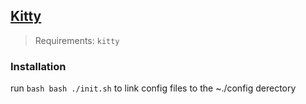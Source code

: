 ## [Kitty](https://sw.kovidgoyal.net/kitty/)

> Requirements: `kitty`

### Installation

run `bash bash ./init.sh` to link config files to the ~./config derectory
